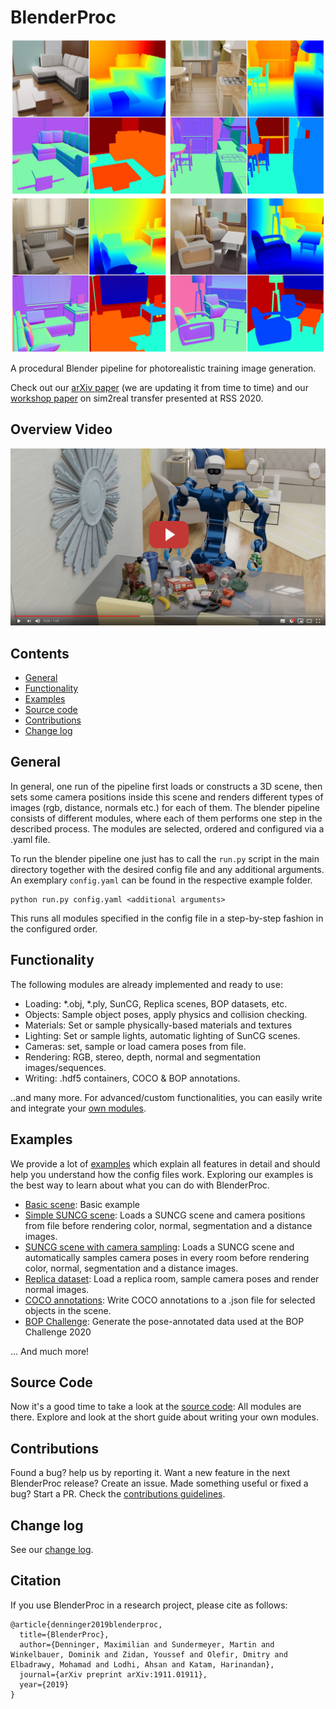 # BlenderProc

<p align="center">
<img src="readme.jpg" alt="Front readme image" width=500>
</p>

A procedural Blender pipeline for photorealistic training image generation.

Check out our [arXiv paper](https://arxiv.org/abs/1911.01911) (we are updating it from time to time) and our [workshop paper](https://sim2real.github.io/assets/papers/2020/denninger.pdf) on sim2real transfer presented at RSS 2020.

## Overview Video

<a href="http://www.youtube.com/watch?v=tQ59iGVnJWM">
<p align="center">
<img src="BlenderProcVideoImg.jpg" alt="BlenderProc video" width=550>
</p>
</a>


## Contents

* [General](#general)
* [Functionality](#functionality)
* [Examples](#examples)
* [Source code](#source-code)
* [Contributions](#contributions)
* [Change log](#change-log)

## General

In general, one run of the pipeline first loads or constructs a 3D scene, then sets some camera positions inside this scene and renders different types of images (rgb, distance, normals etc.) for each of them.
The blender pipeline consists of different modules, where each of them performs one step in the described process.
The modules are selected, ordered and configured via a .yaml file.
 
To run the blender pipeline one just has to call the `run.py` script in the main directory together with the desired config file and any additional arguments.
An exemplary `config.yaml` can be found in the respective example folder.
```
python run.py config.yaml <additional arguments>
```

This runs all modules specified in the config file in a step-by-step fashion in the configured order.

## Functionality

The following modules are already implemented and ready to use:

* Loading: *.obj, *.ply, SunCG, Replica scenes, BOP datasets, etc.
* Objects: Sample object poses, apply physics and collision checking.
* Materials: Set or sample physically-based materials and textures
* Lighting: Set or sample lights, automatic lighting of SunCG scenes.
* Cameras: set, sample or load camera poses from file.
* Rendering: RGB, stereo, depth, normal and segmentation images/sequences.
* Writing: .hdf5 containers, COCO & BOP annotations.

..and many more. For advanced/custom functionalities, you can easily write and integrate your [own modules](https://github.com/DLR-RM/BlenderProc/tree/master/src#writing-your-own-modules).

## Examples

We provide a lot of [examples](examples) which explain all features in detail and should help you understand how the config files work. Exploring our examples is the best way to learn about what you can do with BlenderProc.

* [Basic scene](examples/basic/): Basic example 
* [Simple SUNCG scene](examples/suncg_basic/): Loads a SUNCG scene and camera positions from file before rendering color, normal, segmentation and a distance images.
* [SUNCG scene with camera sampling](examples/suncg_with_cam_sampling/): Loads a SUNCG scene and automatically samples camera poses in every room before rendering color, normal, segmentation and a distance images.
* [Replica dataset](examples/replica_dataset): Load a replica room, sample camera poses and render normal images.
* [COCO annotations](examples/coco_annotations): Write COCO annotations to a .json file for selected objects in the scene.
* [BOP Challenge](https://github.com/DLR-RM/BlenderProc/blob/master/README_BlenderProc4BOP.md): Generate the pose-annotated data used at the BOP Challenge 2020

... And much more!

## Source Code

Now it's a good time to take a look at the [source code](src): All modules are there. Explore and look at the short guide about writing your own modules.

## Contributions

Found a bug? help us by reporting it. Want a new feature in the next BlenderProc release? Create an issue. Made something useful or fixed a bug? Start a PR. Check the [contributions guidelines](CONTRIBUTING.md).

## Change log

See our [change log](change_log.md). 

## Citation 

If you use BlenderProc in a research project, please cite as follows:

```
@article{denninger2019blenderproc,
  title={BlenderProc},
  author={Denninger, Maximilian and Sundermeyer, Martin and Winkelbauer, Dominik and Zidan, Youssef and Olefir, Dmitry and Elbadrawy, Mohamad and Lodhi, Ahsan and Katam, Harinandan},
  journal={arXiv preprint arXiv:1911.01911},
  year={2019}
}
```
